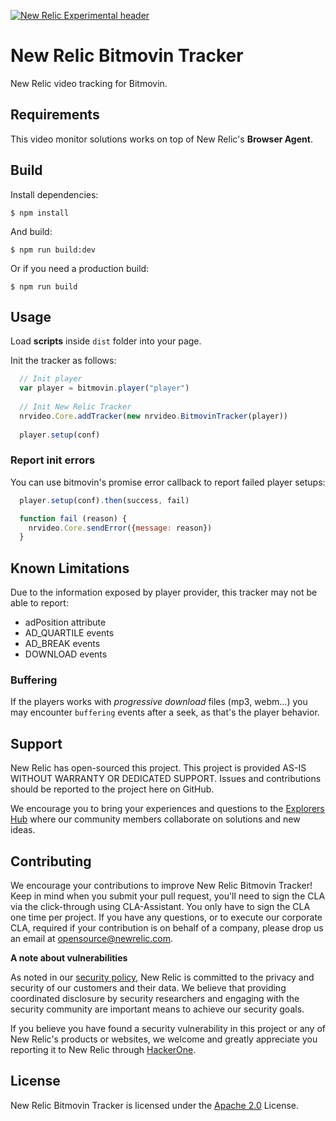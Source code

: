 [![New Relic Experimental header](https://github.com/newrelic/opensource-website/raw/master/src/images/categories/Experimental.png)](https://opensource.newrelic.com/oss-category/#new-relic-experimental)

# New Relic Bitmovin Tracker

New Relic video tracking for Bitmovin.

## Requirements

This video monitor solutions works on top of New Relic's **Browser Agent**.

## Build

Install dependencies:

```
$ npm install
```

And build:

```
$ npm run build:dev
```

Or if you need a production build:

```
$ npm run build
```

## Usage

Load **scripts** inside `dist` folder into your page.

Init the tracker as follows:

```js
  // Init player
  var player = bitmovin.player("player")
  
  // Init New Relic Tracker  
  nrvideo.Core.addTracker(new nrvideo.BitmovinTracker(player))
  
  player.setup(conf)
```


### Report init errors

You can use bitmovin's promise error callback to report failed player setups:

```js
  player.setup(conf).then(success, fail)

  function fail (reason) {
    nrvideo.Core.sendError({message: reason})
  }
```

## Known Limitations

Due to the information exposed by player provider, this tracker may not be able to report:

- adPosition attribute
- AD_QUARTILE events
- AD_BREAK events
- DOWNLOAD events

### Buffering

If the players works with *progressive download* files (mp3, webm...) you may encounter `buffering` events after a seek, as that's the player behavior.

## Support

New Relic has open-sourced this project. This project is provided AS-IS WITHOUT WARRANTY OR DEDICATED SUPPORT. Issues and contributions should be reported to the project here on GitHub.

We encourage you to bring your experiences and questions to the [Explorers Hub](https://discuss.newrelic.com) where our community members collaborate on solutions and new ideas.

## Contributing

We encourage your contributions to improve New Relic Bitmovin Tracker! Keep in mind when you submit your pull request, you'll need to sign the CLA via the click-through using CLA-Assistant. You only have to sign the CLA one time per project. If you have any questions, or to execute our corporate CLA, required if your contribution is on behalf of a company, please drop us an email at opensource@newrelic.com.

**A note about vulnerabilities**

As noted in our [security policy](../../security/policy), New Relic is committed to the privacy and security of our customers and their data. We believe that providing coordinated disclosure by security researchers and engaging with the security community are important means to achieve our security goals.

If you believe you have found a security vulnerability in this project or any of New Relic's products or websites, we welcome and greatly appreciate you reporting it to New Relic through [HackerOne](https://hackerone.com/newrelic).

## License

New Relic Bitmovin Tracker is licensed under the [Apache 2.0](http://apache.org/licenses/LICENSE-2.0.txt) License.
